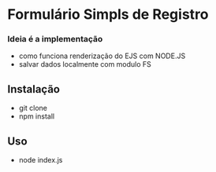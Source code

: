 # Formulário Simpls de Registro

### Ideia é a implementação

- como funciona renderização do EJS com NODE.JS
- salvar dados localmente com modulo FS

## Instalação

- git clone
- npm install

## Uso

- node index.js
